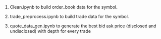 1. Clean.ipynb to build order_book data for the symbol.  

2. trade_preprocess.ipynb to build trade data for the symbol.  

3. quote_data_gen.ipynb to generate the best bid ask price (disclosed and undisclosed) with depth for every trade
